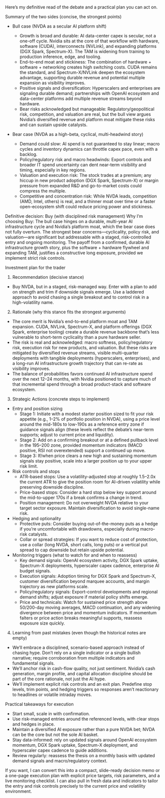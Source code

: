 Here’s my definitive read of the debate and a practical plan you can act on.

Summary of the two sides (concise, the strongest points)
- Bull case (NVDA as a secular AI platform shift)
  - Growth is broad and durable: AI data-center capex is secular, not a one-off cycle. Nvidia sits at the core of that workflow with hardware, software (CUDA), interconnects (NVLink), and expanding platforms (DGX Spark, Spectrum-X). The TAM is widening from training to production inference, edge, and tooling.
  - End-to-end moat and stickiness: The combination of hardware + software + networking creates high switching costs. CUDA remains the standard, and Spectrum-X/NVLink deepen the ecosystem advantage, supporting durable revenue and potential multiple expansion as visibility improves.
  - Positive signals and diversification: Hyperscalers and enterprises are signaling durable demand; partnerships with OpenAI ecosystem and data-center platforms add multiple revenue streams beyond hardware.
  - Bear risks acknowledged but manageable: Regulatory/geopolitical risk, competition, and valuation are real, but the bull view argues Nvidia’s diversified revenue and platform moat mitigate these risks and can sustain upside catalysts.

- Bear case (NVDA as a high-beta, cyclical, multi-headwind story)
  - Demand could slow: AI spend is not guaranteed to stay linear; macro cycles and inventory dynamics can throttle capex pace, even with a backlog.
  - Policy/regulatory risk and macro headwinds: Export controls and broader IT spend uncertainty can dent near-term visibility and timing, especially in key regions.
  - Valuation and execution risk: The stock trades at a premium; any hiccup in new product adoption (DGX Spark, Spectrum-X) or margin pressure from expanded R&D and go-to-market costs could compress the multiple.
  - Competitive and concentration risk: While NVDA leads, competition (AMD, Intel, others) is real, and a thinner moat over time or a faster open-ecosystem shift could reduce pricing power and stickiness.

Definitive decision: Buy (with disciplined risk management)
Why I’m choosing Buy: The bull case hinges on a durable, multi-year AI infrastructure cycle and Nvidia’s platform moat, which the bear case does not fully overturn. The strongest bear concerns—cyclicality, policy risk, and valuation—are significant but addressable with a staged, risk-controlled entry and ongoing monitoring. The payoff from a confirmed, durable AI infrastructure growth story, plus the software + hardware flywheel and expanding TAM, justifies a constructive long exposure, provided we implement strict risk controls.

Investment plan for the trader

1) Recommendation (decisive stance)
- Buy NVDA, but in a staged, risk-managed way. Enter with a plan to add on strength and trim if downside signals emerge. Use a laddered approach to avoid chasing a single breakout and to control risk in a high-volatility name.

2) Rationale (why this stance fits the strongest arguments)
- The core merit is Nvidia’s end-to-end platform moat and TAM expansion. CUDA, NVLink, Spectrum-X, and platform offerings (DGX Spark, enterprise tooling) create a durable revenue backbone that’s less vulnerable to short-term cyclicality than a pure hardware seller.
- The risk is real and acknowledged: macro softness, policy/regulatory risk, execution risk for new products, and valuation. But these risks are mitigated by diversified revenue streams, visible multi-quarter deployments with tangible deployments (hyperscalers, enterprises), and a long-run AI infrastructure growth trajectory that can re-rate as visibility improves.
- The balance of probabilities favors continued AI infrastructure spend over the next 12–24 months, with Nvidia positioned to capture much of that incremental spend through a broad product-stack and software ecosystem.

3) Strategic Actions (concrete steps to implement)
- Entry and position sizing
  - Stage 1: Initiate with a modest starter position sized to fit your risk appetite (e.g., 1–2% of portfolio position in NVDA), using a price level around the mid-180s to low-190s as a reference entry zone if guidance signals align (these levels reflect the debate’s near-term supports; adjust to current price and liquidity).
  - Stage 2: Add on a confirming breakout or at a defined pullback level in the 195–200 zone, provided momentum indicators (MACD positive, RSI not overextended) support a continued up move.
  - Stage 3: If/when price clears a new high and sustaining momentum signals stay positive, scale into a larger position up to your upper risk limit.
- Risk controls and stops
  - ATR-based stops: Use a volatility-adjusted stop at roughly 1.5–2.0x the current ATR to give the position room for AI-driven volatility while preserving downside discipline.
  - Price-based stops: Consider a hard stop below key support around the mid-to-upper 170s if a break confirms a change in trend.
  - Position management: Do not overweight NVDA relative to your target sector exposure. Maintain diversification to avoid single-name risk.
- Hedging and optionality
  - Protective puts: Consider buying out-of-the-money puts as a hedge if you’re uncomfortable with drawdowns, especially during macro-risk catalysts.
  - Collar or spread strategies: If you want to reduce cost of protection, use a collar (long NVDA, short calls, long puts) or a vertical put spread to cap downside but retain upside potential.
- Monitoring triggers (what to watch for and when to reassess)
  - Key demand signals: OpenAI ecosystem activity, DGX Spark uptake, Spectrum-X deployments, hyperscaler capex cadence, enterprise AI budget signals.
  - Execution signals: Adoption timing for DGX Spark and Spectrum-X, customer diversification beyond marquee accounts, and margin trajectory as new platforms scale.
  - Policy/regulatory signals: Export-control developments and regional demand shifts; adjust exposure if material policy shifts emerge.
  - Price and technicals: Watch for sustained price strength above 50/200-day moving averages, MACD continuation, and any widening divergence between price and momentum indicators. If momentum falters or price action breaks meaningful supports, reassess exposure size quickly.

4) Learning from past mistakes (even though the historical notes are empty)
- We’ll embrace a disciplined, scenario-based approach instead of chasing hype. Don’t rely on a single indicator or a single bullish narrative; require corroboration from multiple indicators and fundamental signals.
- We’ll anchor risk in cash-flow quality, not just sentiment. Nvidia’s cash generation, margin profile, and capital allocation discipline should be part of the core rationale, not just the AI hype.
- We’ll implement explicit risk controls and an exit plan. Predefine stop levels, trim points, and hedging triggers so responses aren’t reactionary to headlines or volatile intraday moves.

Practical takeaways for execution
- Start small, scale in with confirmation.
- Use risk-managed entries around the referenced levels, with clear stops and hedges in place.
- Maintain a diversified AI exposure rather than a pure NVDA bet; NVDA can be the core but not the sole AI basket.
- Stay data-informed: rely on updated signals around OpenAI ecosystem momentum, DGX Spark uptake, Spectrum-X deployment, and hyperscaler capex cadence to guide additions.
- Review regularly: reassess the thesis on a monthly basis with updated demand signals and macro/regulatory context.

If you want, I can convert this into a compact, slide-ready decision memo or a one-page execution plan with explicit price targets, risk parameters, and a live monitoring checklist. I can also pull in fresh data and indicators to tailor the entry and risk controls precisely to the current price and volatility environment.